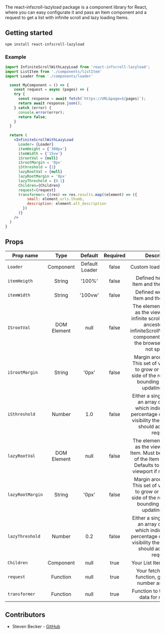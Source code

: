 The react-infscroll-lazyload package is a component library for React, where you can easy configurate it and pass an Item component and a request to get a list with infinite scroll and lazy loading Items.

## Getting started

```bash
npm install react-infscroll-lazyload
```

### Example

```jsx
import InfiniteScrollWithLazyLoad from 'react-infscroll-lazyload';
import ListItem from './components/listItem'
import Loader from './components/loader'

  const MyComponent = () => {      
    const request = async (pages) => {  
    try {
      const response = await fetch(`https://URL&page=${pages}`);
      return await response.json();
    } catch (error) {
      console.error(error);
      return false;
    }
  }
  
  return (
    <InfiniteScrollWithLazyLoad 
      Loader= {Loader}
      itemHeight = {'300px'}
      itemWidth = {'15vw'}
      iSrootVal = {null}
      iSrootMargin = '0px'
      iSthreshold = {1}
      lazyRootVal = {null}
      lazyRootMargin = '0px'
      lazyThreshold = {0.1}
      Children={Children}
      request={request}
      transformer= {(res) => res.results.map((element) => ({
          small: element.urls.thumb,
          description: element.alt_description
        })
      )}
    />
  )
}

```



## Props

| Prop name        |    Type     |    Default     | Required |                         Description s                         |
| ---------------- | :---------: | :------------: | :------: | :----------------------------------: |
| `Loader`         |  Component  | Default Loader |  false   |                   Custom loader component                    |
| `itemHeigth`     |   String    |     '100%'     |  false   |       Defined height for the Item and the placeholder        |
| `itemWidth`      |   String    |    '100vw'     |  false   |        Defined weight for the Item and the placeholde        |
| `ISrootVal`      | DOM Element |      null      |  false   | The element that is used as the viewport for the infinite scroll. Must be the ancestor of the infiniteScrollWithLazyLoad component . Defaults to the browser viewport if not specified. |
| `iSrootMargin`   |   String    |     '0px'      |  false   | Margin around the root, This set of values serves to grow or shrink each side of the root element's bounding box before updating the list. |
| `iSthreshold`    |   Number    |      1.0       |  false   | Either a single number or an array of numbers which indicate at what percentage of the target's visibility the infinite scroll should add the next request. |
| `lazyRootVal`    | DOM Element |      null      |  false   | The element that is used as the viewport for the Item. Must be the ancestor of the Item component. Defaults to the browser viewport if not specified. |
| `lazyRootMargin` |   String    |     '0px'      |  false   | Margin around the root, This set of values serves to grow or shrink each side of the root element's bounding box before updating the list. |
| `lazyThreshold`  |   Number    |      0.2       |  false   | Either a single number or an array of numbers which indicate at what percentage of the target's visibility the infinite scroll should add the next request. |
| `Children`       |  Component  |      null      |   true   |                   Your List Item component                   |
| `request`        |  Function   |      null      |   true   | Your fetching handler function, get  the page number as argument |
| `transformer`    |  Function   |      null      |   true   |        Function to transform the data for mapping it         |



## Contributors

* Steven Becker - [GitHub](https://github.com/stevelagarto)
